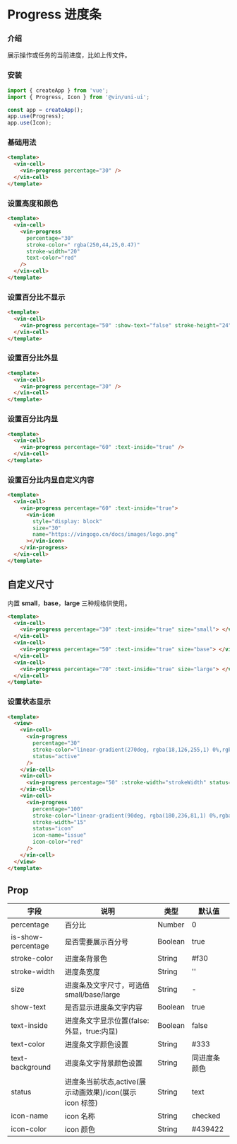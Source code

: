 # Progress 进度条

### 介绍

展示操作或任务的当前进度，比如上传文件。

### 安装

```javascript
import { createApp } from 'vue';
import { Progress, Icon } from '@vin/uni-ui';

const app = createApp();
app.use(Progress);
app.use(Icon);
```

### 基础用法

```html
<template>
  <vin-cell>
    <vin-progress percentage="30" />
  </vin-cell>
</template>
```

### 设置高度和颜色

```html
<template>
  <vin-cell>
    <vin-progress
      percentage="30"
      stroke-color=" rgba(250,44,25,0.47)"
      stroke-width="20"
      text-color="red"
    />
  </vin-cell>
</template>
```

### 设置百分比不显示

```html
<template>
  <vin-cell>
    <vin-progress percentage="50" :show-text="false" stroke-height="24" />
  </vin-cell>
</template>
```

### 设置百分比外显

```html
<template>
  <vin-cell>
    <vin-progress percentage="30" />
  </vin-cell>
</template>
```

### 设置百分比内显

```html
<template>
  <vin-cell>
    <vin-progress percentage="60" :text-inside="true" />
  </vin-cell>
</template>
```

### 设置百分比内显自定义内容

```html
<template>
  <vin-cell>
    <vin-progress percentage="60" :text-inside="true">
      <vin-icon
        style="display: block"
        size="30"
        name="https://vingogo.cn/docs/images/logo.png"
      ></vin-icon>
    </vin-progress>
  </vin-cell>
</template>
```

## 自定义尺寸

内置 **small**，**base**，**large** 三种规格供使用。

```html
<template>
  <vin-cell>
    <vin-progress percentage="30" :text-inside="true" size="small"> </vin-progress>
  </vin-cell>
  <vin-cell>
    <vin-progress percentage="50" :text-inside="true" size="base"> </vin-progress>
  </vin-cell>
  <vin-cell>
    <vin-progress percentage="70" :text-inside="true" size="large"> </vin-progress>
  </vin-cell>
</template>
```

### 设置状态显示

```html
<template>
  <view>
    <vin-cell>
      <vin-progress
        percentage="30"
        stroke-color="linear-gradient(270deg, rgba(18,126,255,1) 0%,rgba(32,147,255,1) 32.815625%,rgba(13,242,204,1) 100%)"
        status="active"
      />
    </vin-cell>
    <vin-cell>
      <vin-progress percentage="50" :stroke-width="strokeWidth" status="icon" />
    </vin-cell>
    <vin-cell>
      <vin-progress
        percentage="100"
        stroke-color="linear-gradient(90deg, rgba(180,236,81,1) 0%,rgba(66,147,33,1) 100%)"
        stroke-width="15"
        status="icon"
        icon-name="issue"
        icon-color="red"
      />
    </vin-cell>
  </view>
</template>
```

## Prop

| 字段               | 说明                                                     | 类型    | 默认值       |
| ------------------ | -------------------------------------------------------- | ------- | ------------ |
| percentage         | 百分比                                                   | Number  | 0            |
| is-show-percentage | 是否需要展示百分号                                       | Boolean | true         |
| stroke-color       | 进度条背景色                                             | String  | #f30         |
| stroke-width       | 进度条宽度                                               | String  | ''           |
| size               | 进度条及文字尺寸，可选值 small/base/large                | String  | -            |
| show-text          | 是否显示进度条文字内容                                   | Boolean | true         |
| text-inside        | 进度条文字显示位置(false:外显，true:内显)                | Boolean | false        |
| text-color         | 进度条文字颜色设置                                       | String  | #333         |
| text-background    | 进度条文字背景颜色设置                                   | String  | 同进度条颜色 |
| status             | 进度条当前状态,active(展示动画效果)/icon(展示 icon 标签) | String  | text         |
| icon-name          | icon 名称                                                | String  | checked      |
| icon-color         | icon 颜色                                                | String  | #439422      |
